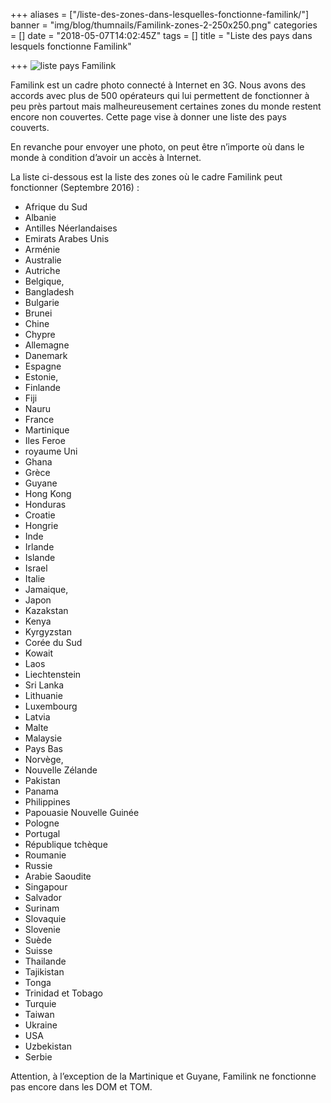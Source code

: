 +++
aliases = ["/liste-des-zones-dans-lesquelles-fonctionne-familink/"]
banner = "img/blog/thumnails/Familink-zones-2-250x250.png"
categories = []
date = "2018-05-07T14:02:45Z"
tags = []
title = "Liste des pays dans lesquels fonctionne Familink"

+++
![liste pays Familink](/img/blog/map.png)

Familink est un cadre photo connecté à Internet en 3G. Nous avons des accords avec plus de 500 opérateurs qui lui permettent de fonctionner à peu près partout mais malheureusement certaines zones du monde restent encore non couvertes. Cette page vise à donner une liste des pays couverts.

En revanche pour envoyer une photo, on peut être n’importe où dans le monde à condition d’avoir un accès à Internet.

La liste ci-dessous est la liste des zones où le cadre Familink peut fonctionner (Septembre 2016) :

* Afrique du Sud
* Albanie
* Antilles Néerlandaises
* Emirats Arabes Unis
* Arménie
* Australie
* Autriche
* Belgique,
* Bangladesh
* Bulgarie
* Brunei
* Chine
* Chypre
* Allemagne
* Danemark
* Espagne
* Estonie,
* Finlande
* Fiji
* Nauru
* France
* Martinique
* Iles Feroe
* royaume Uni
* Ghana
* Grèce
* Guyane
* Hong Kong
* Honduras
* Croatie
* Hongrie
* Inde
* Irlande
* Islande
* Israel
* Italie
* Jamaique,
* Japon
* Kazakstan
* Kenya
* Kyrgyzstan
* Corée du Sud
* Kowait
* Laos
* Liechtenstein
* Sri Lanka
* Lithuanie
* Luxembourg
* Latvia
* Malte
* Malaysie
* Pays Bas
* Norvège,
* Nouvelle Zélande
* Pakistan
* Panama
* Philippines
* Papouasie Nouvelle Guinée
* Pologne
* Portugal
* République tchèque
* Roumanie
* Russie
* Arabie Saoudite
* Singapour
* Salvador
* Surinam
* Slovaquie
* Slovenie
* Suède
* Suisse
* Thailande
* Tajikistan
* Tonga
* Trinidad et Tobago
* Turquie
* Taiwan
* Ukraine
* USA
* Uzbekistan
* Serbie

Attention, à l’exception de la Martinique et Guyane, Familink ne fonctionne pas encore dans les DOM et TOM.